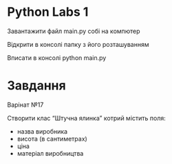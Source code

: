 # Python Labs 1

Завантажити файл main.py собі на компютер 

Відкрити в консолі папку з його розташуванням 

Вписати в консолі python main.py

# Завдання

Варінат №17

Створити клас “Штучна ялинка” котрий містить поля:
- назва виробника
- висота (в сантиметрах)
- ціна
- матеріал виробництва

